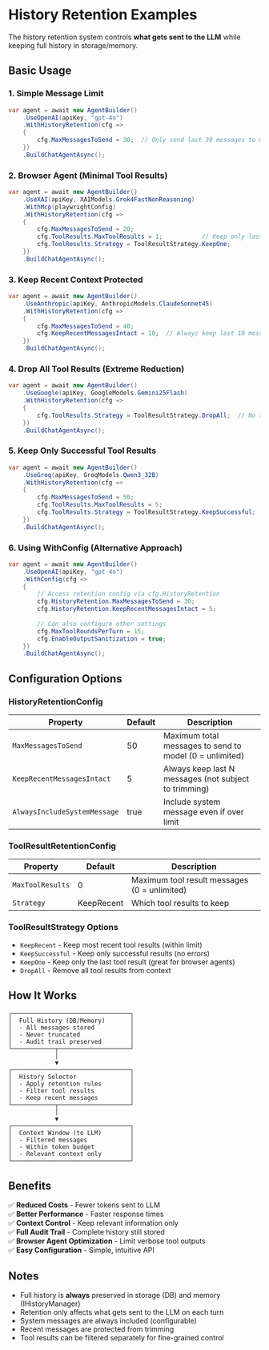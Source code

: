 # History Retention Examples

The history retention system controls **what gets sent to the LLM** while keeping full history in storage/memory.

## Basic Usage

### 1. Simple Message Limit
```csharp
var agent = await new AgentBuilder()
    .UseOpenAI(apiKey, "gpt-4o")
    .WithHistoryRetention(cfg => 
    {
        cfg.MaxMessagesToSend = 30;  // Only send last 30 messages to model
    })
    .BuildChatAgentAsync();
```

### 2. Browser Agent (Minimal Tool Results)
```csharp
var agent = await new AgentBuilder()
    .UseXAI(apiKey, XAIModels.Grok4FastNonReasoning)
    .WithMcp(playwrightConfig)
    .WithHistoryRetention(cfg => 
    {
        cfg.MaxMessagesToSend = 20;
        cfg.ToolResults.MaxToolResults = 1;           // Keep only last tool result
        cfg.ToolResults.Strategy = ToolResultStrategy.KeepOne;
    })
    .BuildChatAgentAsync();
```

### 3. Keep Recent Context Protected
```csharp
var agent = await new AgentBuilder()
    .UseAnthropic(apiKey, AnthropicModels.ClaudeSonnet45)
    .WithHistoryRetention(cfg => 
    {
        cfg.MaxMessagesToSend = 40;
        cfg.KeepRecentMessagesIntact = 10;  // Always keep last 10 messages
    })
    .BuildChatAgentAsync();
```

### 4. Drop All Tool Results (Extreme Reduction)
```csharp
var agent = await new AgentBuilder()
    .UseGoogle(apiKey, GoogleModels.Gemini25Flash)
    .WithHistoryRetention(cfg => 
    {
        cfg.ToolResults.Strategy = ToolResultStrategy.DropAll;  // No tool results in context
    })
    .BuildChatAgentAsync();
```

### 5. Keep Only Successful Tool Results
```csharp
var agent = await new AgentBuilder()
    .UseGroq(apiKey, GroqModels.Qwen3_32B)
    .WithHistoryRetention(cfg => 
    {
        cfg.MaxMessagesToSend = 50;
        cfg.ToolResults.MaxToolResults = 5;
        cfg.ToolResults.Strategy = ToolResultStrategy.KeepSuccessful;
    })
    .BuildChatAgentAsync();
```

### 6. Using WithConfig (Alternative Approach)
```csharp
var agent = await new AgentBuilder()
    .UseOpenAI(apiKey, "gpt-4o")
    .WithConfig(cfg => 
    {
        // Access retention config via cfg.HistoryRetention
        cfg.HistoryRetention.MaxMessagesToSend = 30;
        cfg.HistoryRetention.KeepRecentMessagesIntact = 5;
        
        // Can also configure other settings
        cfg.MaxToolRoundsPerTurn = 15;
        cfg.EnableOutputSanitization = true;
    })
    .BuildChatAgentAsync();
```

## Configuration Options

### HistoryRetentionConfig
| Property | Default | Description |
|----------|---------|-------------|
| `MaxMessagesToSend` | 50 | Maximum total messages to send to model (0 = unlimited) |
| `KeepRecentMessagesIntact` | 5 | Always keep last N messages (not subject to trimming) |
| `AlwaysIncludeSystemMessage` | true | Include system message even if over limit |

### ToolResultRetentionConfig
| Property | Default | Description |
|----------|---------|-------------|
| `MaxToolResults` | 0 | Maximum tool result messages (0 = unlimited) |
| `Strategy` | KeepRecent | Which tool results to keep |

### ToolResultStrategy Options
- `KeepRecent` - Keep most recent tool results (within limit)
- `KeepSuccessful` - Keep only successful results (no errors)
- `KeepOne` - Keep only the last tool result (great for browser agents)
- `DropAll` - Remove all tool results from context

## How It Works

```
┌─────────────────────────────────┐
│  Full History (DB/Memory)       │
│  - All messages stored          │
│  - Never truncated              │
│  - Audit trail preserved        │
└────────────┬────────────────────┘
             │
             ▼
┌─────────────────────────────────┐
│  History Selector               │
│  - Apply retention rules        │
│  - Filter tool results          │
│  - Keep recent messages         │
└────────────┬────────────────────┘
             │
             ▼
┌─────────────────────────────────┐
│  Context Window (to LLM)        │
│  - Filtered messages            │
│  - Within token budget          │
│  - Relevant context only        │
└─────────────────────────────────┘
```

## Benefits

✅ **Reduced Costs** - Fewer tokens sent to LLM  
✅ **Better Performance** - Faster response times  
✅ **Context Control** - Keep relevant information only  
✅ **Full Audit Trail** - Complete history still stored  
✅ **Browser Agent Optimization** - Limit verbose tool outputs  
✅ **Easy Configuration** - Simple, intuitive API  

## Notes

- Full history is **always** preserved in storage (DB) and memory (IHistoryManager)
- Retention only affects what gets sent to the LLM on each turn
- System messages are always included (configurable)
- Recent messages are protected from trimming
- Tool results can be filtered separately for fine-grained control

